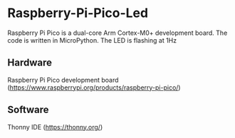 # Raspberry-Pi-Pico-Led

Raspberry Pi Pico is a dual-core Arm Cortex-M0+ development board. The code is written in MicroPython. The LED is flashing at 1Hz

Hardware 
--------
Raspberry Pi Pico development board (https://www.raspberrypi.org/products/raspberry-pi-pico/)

Software
--------
Thonny IDE (https://thonny.org/)

